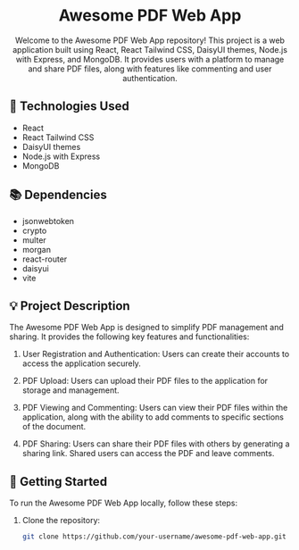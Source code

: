 
<h1 align="center">Awesome PDF Web App</h1>

<p align="center">
  Welcome to the Awesome PDF Web App repository! This project is a web application built using React, React Tailwind CSS, DaisyUI themes, Node.js with Express, and MongoDB. It provides users with a platform to manage and share PDF files, along with features like commenting and user authentication.
</p>

<h2>🚀 Technologies Used</h2>

- React
- React Tailwind CSS
- DaisyUI themes
- Node.js with Express
- MongoDB

<h2>📚 Dependencies</h2>

- jsonwebtoken
- crypto
- multer
- morgan
- react-router
- daisyui
- vite

<h2>💡 Project Description</h2>

The Awesome PDF Web App is designed to simplify PDF management and sharing. It provides the following key features and functionalities:

1. User Registration and Authentication: Users can create their accounts to access the application securely.

2. PDF Upload: Users can upload their PDF files to the application for storage and management.

3. PDF Viewing and Commenting: Users can view their PDF files within the application, along with the ability to add comments to specific sections of the document.

4. PDF Sharing: Users can share their PDF files with others by generating a sharing link. Shared users can access the PDF and leave comments.

<h2>🏁 Getting Started</h2>

To run the Awesome PDF Web App locally, follow these steps:

1. Clone the repository:

   ```bash
   git clone https://github.com/your-username/awesome-pdf-web-app.git
